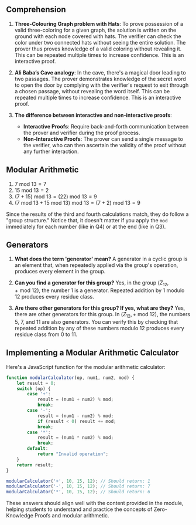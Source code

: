 ## Comprehension

1. **Three-Colouring Graph problem with Hats**: To prove possession of a valid three-coloring for a given graph, the solution is written on the ground with each node covered with hats. The verifier can check the color under two connected hats without seeing the entire solution. The prover thus proves knowledge of a valid coloring without revealing it. This can be repeated multiple times to increase confidence. This is an interactive proof.

2. **Ali Baba’s Cave analogy**: In the cave, there's a magical door leading to two passages. The prover demonstrates knowledge of the secret word to open the door by complying with the verifier's request to exit through a chosen passage, without revealing the word itself. This can be repeated multiple times to increase confidence. This is an interactive proof.

3. **The difference between interactive and non-interactive proofs**:
    - **Interactive Proofs**: Require back-and-forth communication between the prover and verifier during the proof process.
    - **Non-Interactive Proofs**: The prover can send a single message to the verifier, who can then ascertain the validity of the proof without any further interaction.

## Modular Arithmetic

1. $7\ \text{mod}\ 13 = 7$
2. $15\ \text{mod}\ 13 = 2$
3. $(7+15)\ \text{mod}\ 13 = (22)\ \text{mod}\ 13 = 9$
4. $(7\ \text{mod}\ 13 + 15\ \text{mod}\ 13)\ \text{mod}\ 13 = (7+2)\ \text{mod}\ 13 = 9$

Since the results of the third and fourth calculations match, they do follow a "group structure." Notice that, it doesn't matter if you apply the `mod` immediately for each number (like in Q4) or at the end (like in Q3).

## Generators

1. **What does the term 'generator' mean?**
   A generator in a cyclic group is an element that, when repeatedly applied via the group's operation, produces every element in the group.

2. **Can you find a generator for this group?**
   Yes, in the group $(Z_{12}, +\ \text{mod}\ 12)$, the number 1 is a generator. Repeated addition by 1 modulo 12 produces every residue class.

3. **Are there other generators for this group? If yes, what are they?**
   Yes, there are other generators for this group. In $(Z_{12}, +\ \text{mod}\ 12)$, the numbers 5, 7, and 11 are also generators. You can verify this by checking that repeated addition by any of these numbers modulo 12 produces every residue class from 0 to 11.

## Implementing a Modular Arithmetic Calculator

Here's a JavaScript function for the modular arithmetic calculator:

```javascript
function modularCalculator(op, num1, num2, mod) {
    let result = 0;
    switch (op) {
        case '+':
            result = (num1 + num2) % mod;
            break;
        case '-':
            result = (num1 - num2) % mod;
            if (result < 0) result += mod;
            break;
        case '*':
            result = (num1 * num2) % mod;
            break;
        default:
            return "Invalid operation";
    }
    return result;
}

modularCalculator('+', 10, 15, 12); // Should return: 1
modularCalculator('-', 10, 15, 12); // Should return: 7
modularCalculator('*', 10, 15, 12); // Should return: 6
```

These answers should align well with the content provided in the module, helping students to understand and practice the concepts of Zero-Knowledge Proofs and modular arithmetic.